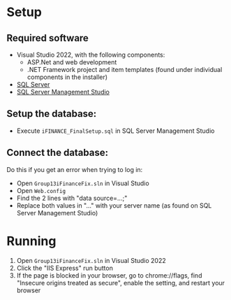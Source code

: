 # Setup
## Required software
- Visual Studio 2022, with the following components:
  - ASP.Net and web development
  - .NET Framework project and item templates (found under individual components in the installer)
- [SQL Server](https://www.microsoft.com/en-us/sql-server/sql-server-downloads)
- [SQL Server Management Studio](https://learn.microsoft.com/en-us/ssms/download-sql-server-management-studio-ssms)
## Setup the database:
- Execute `iFINANCE_FinalSetup.sql` in SQL Server Management Studio
## Connect the database:
Do this if you get an error when trying to log in:
- Open `Group13iFinanceFix.sln` in Visual Studio
- Open `Web.config`
- Find the 2 lines with "data source=...;"
- Replace both values in "..." with your server name (as found on SQL Server Management Studio)

# Running
1. Open `Group13iFinanceFix.sln` in Visual Studio 2022
2. Click the "IIS Express" run button
3. If the page is blocked in your browser, go to chrome://flags, find "Insecure origins treated as secure", enable the setting, and restart your browser
